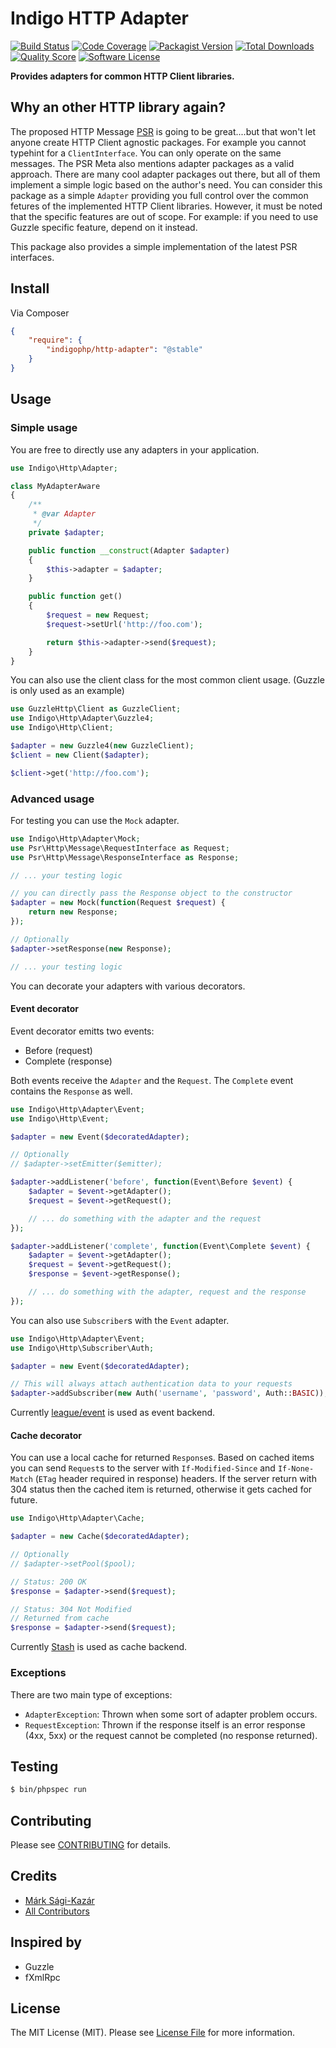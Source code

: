# Indigo HTTP Adapter

[![Build Status](https://img.shields.io/travis/indigophp/http-adapter/develop.svg?style=flat-square)](https://travis-ci.org/indigophp/http-adapter)
[![Code Coverage](https://img.shields.io/scrutinizer/coverage/g/indigophp/http-adapter.svg?style=flat-square)](https://scrutinizer-ci.com/g/indigophp/http-adapter)
[![Packagist Version](https://img.shields.io/packagist/v/indigophp/http-adapter.svg?style=flat-square)](https://packagist.org/packages/indigophp/http-adapter)
[![Total Downloads](https://img.shields.io/packagist/dt/indigophp/http-adapter.svg?style=flat-square)](https://packagist.org/packages/indigophp/http-adapter)
[![Quality Score](https://img.shields.io/scrutinizer/g/indigophp/http-adapter.svg?style=flat-square)](https://scrutinizer-ci.com/g/indigophp/http-adapter)
[![Software License](https://img.shields.io/badge/license-MIT-brightgreen.svg?style=flat-square)](LICENSE)

**Provides adapters for common HTTP Client libraries.**


## Why an other HTTP library again?

The proposed HTTP Message [PSR](https://github.com/php-fig/fig-standards/blob/master/proposed/http-message.md) is going to be great....but that won't let anyone create HTTP Client agnostic packages. For example you cannot typehint for a `ClientInterface`. You can only operate on the same messages. The PSR Meta also mentions adapter packages as a valid approach. There are many cool adapter packages out there, but all of them implement a simple logic based on the author's need. You can consider this package as a simple `Adapter` providing you full control over the common fetures of the implemented HTTP Client libraries. However, it must be noted that the specific features are out of scope. For example: if you need to use Guzzle specific feature, depend on it instead.

This package also provides a simple implementation of the latest PSR interfaces.


## Install

Via Composer

``` json
{
    "require": {
        "indigophp/http-adapter": "@stable"
    }
}
```


## Usage

### Simple usage

You are free to directly use any adapters in your application.

``` php
use Indigo\Http\Adapter;

class MyAdapterAware
{
    /**
     * @var Adapter
     */
    private $adapter;

    public function __construct(Adapter $adapter)
    {
        $this->adapter = $adapter;
    }

    public function get()
    {
        $request = new Request;
        $request->setUrl('http://foo.com');

        return $this->adapter->send($request);
    }
}
```

You can also use the client class for the most common client usage. (Guzzle is only used as an example)

``` php
use GuzzleHttp\Client as GuzzleClient;
use Indigo\Http\Adapter\Guzzle4;
use Indigo\Http\Client;

$adapter = new Guzzle4(new GuzzleClient);
$client = new Client($adapter);

$client->get('http://foo.com');
```


### Advanced usage

For testing you can use the `Mock` adapter.

``` php
use Indigo\Http\Adapter\Mock;
use Psr\Http\Message\RequestInterface as Request;
use Psr\Http\Message\ResponseInterface as Response;

// ... your testing logic

// you can directly pass the Response object to the constructor
$adapter = new Mock(function(Request $request) {
    return new Response;
});

// Optionally
$adapter->setResponse(new Response);

// ... your testing logic
```

You can decorate your adapters with various decorators.

#### Event decorator

Event decorator emitts two events:

- Before (request)
- Complete (response)

Both events receive the `Adapter` and the `Request`. The `Complete` event contains the `Response` as well.

``` php
use Indigo\Http\Adapter\Event;
use Indigo\Http\Event;

$adapter = new Event($decoratedAdapter);

// Optionally
// $adapter->setEmitter($emitter);

$adapter->addListener('before', function(Event\Before $event) {
    $adapter = $event->getAdapter();
    $request = $event->getRequest();

    // ... do something with the adapter and the request
});

$adapter->addListener('complete', function(Event\Complete $event) {
    $adapter = $event->getAdapter();
    $request = $event->getRequest();
    $response = $event->getResponse();

    // ... do something with the adapter, request and the response
});
```

You can also use `Subscriber`s with the `Event` adapter.

``` php
use Indigo\Http\Adapter\Event;
use Indigo\Http\Subscriber\Auth;

$adapter = new Event($decoratedAdapter);

// This will always attach authentication data to your requests
$adapter->addSubscriber(new Auth('username', 'password', Auth::BASIC));
```

Currently [league/event](http://event.thephpleague.com) is used as event backend.


#### Cache decorator

You can use a local cache for returned `Response`s. Based on cached items you can send `Request`s to the server with `If-Modified-Since` and `If-None-Match` (`ETag` header required in response) headers. If the server return with 304 status then the cached item is returned, otherwise it gets cached for future.

``` php
use Indigo\Http\Adapter\Cache;

$adapter = new Cache($decoratedAdapter);

// Optionally
// $adapter->setPool($pool);

// Status: 200 OK
$response = $adapter->send($request);

// Status: 304 Not Modified
// Returned from cache
$response = $adapter->send($request);
```

Currently [Stash](http://stashphp.com) is used as cache backend.


### Exceptions

There are two main type of exceptions:

- `AdapterException`: Thrown when some sort of adapter problem occurs.
- `RequestException`: Thrown if the response itself is an error response (4xx, 5xx) or the request cannot be completed (no response returned).


## Testing

``` bash
$ bin/phpspec run
```


## Contributing

Please see [CONTRIBUTING](https://github.com/indigophp/http-adapter/blob/develop/CONTRIBUTING.md) for details.


## Credits

- [Márk Sági-Kazár](https://github.com/sagikazarmark)
- [All Contributors](https://github.com/indigophp/http-adapter/contributors)


## Inspired by

- Guzzle
- fXmlRpc


## License

The MIT License (MIT). Please see [License File](https://github.com/indigophp/http-adapter/blob/develop/LICENSE) for more information.
